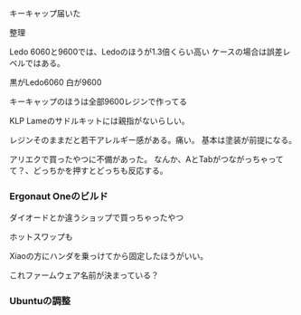 
キーキャップ届いた

整理


Ledo 6060と9600では、Ledoのほうが1.3倍くらい高い
ケースの場合は誤差レベルではある。

黒がLedo6060
白が9600

キーキャップのほうは全部9600レジンで作ってる


KLP Lameのサドルキットには親指がないらしい。

レジンそのままだと若干アレルギー感がある。痛い。
基本は塗装が前提になる。　



アリエクで買ったやつに不備があった。
なんか、AとTabがつながっちゃってて？、どっちかを押すとどっちも反応する。



### Ergonaut Oneのビルド

ダイオードとか違うショップで買っちゃったやつ

ホットスワップも


Xiaoの方にハンダを乗っけてから固定したほうがいい。



これファームウェア名前が決まっている？


### Ubuntuの調整

